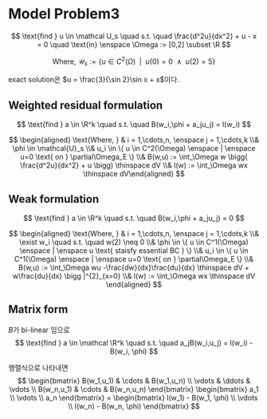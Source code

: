 # Model Problem3
$$ \text{find } u \in \mathcal U_s \quad s.t. \quad \frac{d^2u}{dx^2} + u - x = 0 \quad \text{in} \enspace \Omega := [0,2] \subset \R $$

$$ \text{Where, } \mathcal U_s := \{ u \in C^2(\Omega) \enspace | \enspace u(0) = 0 \enspace \land \enspace u(2) = 5 \} $$

exact solution은 $u = \frac{3}{\sin 2}\sin  x + x$이다.

## Weighted residual formulation
$$ \text{find } a \in \R^k \quad s.t. \quad B(w_i,\phi + a_ju_j) = l(w_i) $$

$$ \begin{aligned} \text{Where, } & i = 1,\cdots,n, \enspace j = 1,\cdots,k \\& \phi \in \mathcal{U}_s \\& u_i \in \{ u \in C^2(\Omega) \enspace | \enspace u=0 \text{ on } \partial\Omega_E \} \\& B(w,u) := \int_\Omega w \bigg( \frac{d^2u}{dx^2} + u \bigg) \thinspace dV \\& l(w) := \int_\Omega wx \thinspace dV\end{aligned} $$

## Weak formulation
$$ \text{find } a \in \R^k \quad s.t. \quad B(w_i,\phi + a_ju_j) = 0 $$

$$ \begin{aligned} \text{Where, } & i = 1,\cdots,n, \enspace j = 1,\cdots,k \\& \exist w_i \quad s.t. \quad w(2) \neq 0 \\& \phi \in \{ u \in C^1(\Omega) \enspace | \enspace u \text{ staisfy essential BC } \} \\& u_i \in \{ u \in C^1(\Omega) \enspace | \enspace u=0 \text{ on } \partial\Omega_E \} \\& B(w,u) := \int_\Omega wu -\frac{dw}{dx}\frac{du}{dx} \thinspace dV + w\frac{du}{dx} \bigg |^{2}_{x=0} \\& l(w) := \int_\Omega wx \thinspace dV \end{aligned} $$

## Matrix form
$B$가 bi-linear 임으로
$$ \text{find } a \in \mathcal \R^k \quad s.t. \quad a_jB(w_i,u_j) = l(w_i) - B(w_i, \phi) $$

행렬식으로 나타내면
$$ \begin{bmatrix} B(w_1,u_1) & \cdots & B(w_1,u_n) \\ \vdots & \ddots & \vdots \\ B(w_n,u_1) & \cdots & B(w_n,u_n) \end{bmatrix} \begin{bmatrix} a_1 \\ \vdots \\ a_n \end{bmatrix} = \begin{bmatrix} l(w_1) - B(w_1, \phi) \\ \vdots \\ l(w_n) - B(w_n, \phi) \end{bmatrix} $$